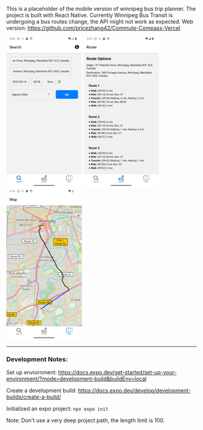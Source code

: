 This is a placeholder of the mobile version of winnipeg bus trip planner. The project is built with React Native.
Currently Winnipeg Bus Transit is undergoing a bus routes change, the API might not work as expected.
Web version: https://github.com/pricezhang42/Commute-Compass-Vercel

<img src="images/index.png" width="200" height="400" />
<img src="images/routes.png" width="200" height="400" />
<img src="images/map.png" width="200" height="400" />

---
### Development Notes:

Set up enviornment:
https://docs.expo.dev/get-started/set-up-your-environment/?mode=development-build&buildEnv=local

Create a development build:
https://docs.expo.dev/develop/development-builds/create-a-build/

Initialized an expo project:
```npx expo init```

Note: Don't use a very deep project path, the length limit is 100.